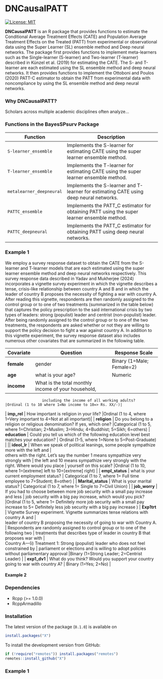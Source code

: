 
<!-- README.md is generated from README.Rmd. Please edit that file -->

# DNCausalPATT

<!-- badges: start -->


[![License:
MIT](https://img.shields.io/badge/License-MIT-yellow.svg)](https://opensource.org/licenses/MIT)

<!-- badges: end -->

**DNCausalPATT** is an R package that provides functions to estimate the Conditional Average Treatment Effects (CATE) 
and Population Average Treatment Effects on the Treated (PATT) from experimental or observational data using the 
Super Learner (SL) ensemble method and Deep neural networks. The package first provides functions to implement meta-learners
such as the Single-learner (S-learner) and Two-learner (T-learner) described in Künzel et al. (2019) for estimating the CATE.
The S- and T-learner are each estimated using the SL ensemble method and deep neural networks. It then provides functions to 
implement the Ottoboni and Poulos (2020) PATT-C estimator to obtain the PATT from experimental data with noncompliance by using 
the SL ensemble method and deep neural networks.    

### Why DNCausalPATT?

Scholars across multiple academic disciplines often analyze...

### Functions in the BayesSPsurv Package

| Function                | Description                                                                                |
|-------------------------|--------------------------------------------------------------------------------------------|
| `S-learner_ensemble`    | Implements the S-learner for estimating CATE using the super learner ensemble method.      |
| `T-learner_ensemble`    | Implements the T-learner for estimating CATE using the super learner ensemble method.      |
| `metalearner_deepneural`| Implements the S-learner and T-learner for estimating CATE using deep neural networks.     |
| `PATTC_ensemble`        | Implements the PATT_C estimator for obtaining PATT using the super learner ensemble method.|
| `PATTC_deepneural`      | Implements the PATT_C estimator for obtaining PATT using deep neural networks.             |


### Example 1

We employ a survey response dataset to obtain the CATE from the S-learner and T-learner models that are each estimated using the
super learner ensemble method and deep neural networks respectively. This survey response data described in Yadav and Mukherjee (2024) incorporates 
a vignette survey experiment in which the vignette describes a tense, crisis-like relationship between country A and B and in which the leader of 
country B proposes the necessity of fighting a war with country A. After reading this vignette, respondents are then randomly assigned to the control group 
or to one of two treatments (summarized in the table below) that captures the policy prescription to the said international crisis by two types of leaders: 
strong (populist) leader and centrist (non-populist) leader. After being randomly assigned to the control group or to one of the two treatments, the respondents are 
asked whether or not they are willing to support the policy decision to fight a war against country A. In addition to this vignette experiment, the survey response 
dataset also includes numerous other covariates that are summarized in the following table.    

| **Covariate**     | **Question**                                                                              |   **Response Scale**                |                        
| ------------------| ----------------------------------------------------------------------------------------- |-------------------------------------|
| **female**        | gender                                                                                    | Binary (1=Male; Female=2)           |
| **age**           | what is your age?                                                                         | Numeric                  |
| **income**        | What is the total monthly income of your household,                                       | 

                     including the income of all working adults?                                                |Ordinal (1 to 10 where 1=No income to 10=> Rs. XX/-)|
                     
| **imp_rel**       | How important is religion in your life?                                                   |Ordinal (1 to 4, where 1=Very important to 4=Not at all important)|
| **religion**      | Do you belong to a religion or religious denomination? If yes, which one?                 |Categorical (1 to 5, where 1=Christian; 2=Muslim; 3=Hindu; 4=Buddhist; 5=Sikh; 6=others)
| **education**     | Could you tell us which of the following education level best matches your 
                      education?                                                                                |   Ordinal (1-5, where 1=None to 5=Post-Graduate) |
|| **ideol_lr**      |  When we speak of political leanings, some people sympathize more with the left and      |   
                       others with the right. Let’s say the number 1 means sympathize very strongly with        |
                       the left and 10 means sympathize very strongly with the right. Where would you place     |
                       yourself on this scale?                                                                  |Ordinal (1 to 10, where 1=[extreme] left to 10=[extreme] right) |
| **empl_status**     | what is your current employment status?                                                 | Categorical (1 to 7, where 1= Full time employee to 7=Student; 8=other) |
| **Marital_status**  | What is your marital status?                                                            | Categorical (1 to 7, where 1= Single to 7=Civil Union)         |
| **job_worry**       |  If you had to choose between more job security with a small pay increase and less       |
                        job security with a big pay increase, which would you pick?                              |Ordinal (1 to 5, where 1= Definitely more job security with a small pay 
                        increase to 5= Definitely less job security with a big pay increase )
| **Exp1trt**        |  Vignette Survey experiment. Vignette summarizes tense relations with country A and       |  
                        leader of country B proposing the necessity of going to war with Country A.              |
                        Respondents are randomly assigned to control group or to one of the following two        |
                        treatments that describes type of leader in country B that proposes war with             |  
                        Country A—(i) Treatment 1: Strong (populist) leader who does not feel constrained by     |
                        parliament or elections and is willing to adopt policies without parliamentary approval  |Binary (1=Strong Leader; 2=Centrist Leader)        |
| **exp1_dv1**       |  What do you think? Would you support your country going to war with country A?           | Binary (1=Yes; 2=No) |

#### Example 2

### Dependencies

-   Rcpp (&gt;= 1.0.0)
-   RcppArmadillo


### Installation

The latest version of the package (`0.1.0`) is available on 

``` r
install.packages("X")
```

To install the development version from GitHub:

``` r
if (!require("remotes")) install.packages("remotes")
remotes::install_github("X")
```

### Example 1
